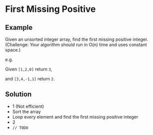 # First Missing Positive
## Example
Given an unsorted integer array, find the first missing positive integer. (Challenge: Your algorithm should run in O(n) time and uses constant space.)

e.g.

Given `[1,2,0]` return `3`,

and `[3,4,-1,1]` return `2`.


## Solution
 - 1 (Not efficient)
  - Sort the array
  - Loop every element and find the first missing positive integer
 - 2
  - `// TODO`
